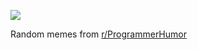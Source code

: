 ![](https://preview.redd.it/xv2lm9wt7itd1.png?width=640&crop=smart&auto=webp&s=21ee67c2333441fe8fd8519925eece9062642a72)

 Random memes from [r/ProgrammerHumor](https://www.reddit.com/r/ProgrammerHumor/)
